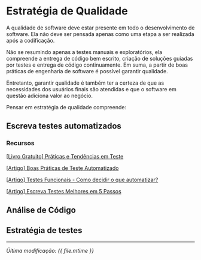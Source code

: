 # Estratégia de Qualidade

A qualidade de software deve estar presente em todo o desenvolvimento de software.
Ela não deve ser pensada apenas como uma etapa a ser realizada após a
codificação.

Não se resumindo apenas a testes manuais e exploratórios, ela compreende a
entrega de código bem escrito, criação de soluções guiadas por testes e entrega
de código continuamente. Em suma, a partir de boas práticas de engenharia de software
é possível garantir qualidade.

Entretanto, garantir qualidade é também ter a certeza de que as necessidades dos
usuários finais são atendidas e que o software em questão adiciona valor ao negócio.

Pensar em estratégia de qualidade compreende:

<!-- toc -->

## Escreva testes automatizados

### Recursos

[[Livro Gratuito] Práticas e Tendências em Teste](https://info.thoughtworks.com/praticas-e-tendencias-em-teste-ebook.html)

[[Artigo] Boas Práticas de Teste Automatizado](http://www.bugbang.com.br/agile-brazil-2012-boas-praticas-de-teste-automatizado/)

[[Artigo] Testes Funcionais - Como decidir o que automatizar?](https://www.thoughtworks.com/pt/insights/blog/functional-tests-how-decide-what-automate)

[[Artigo] Escreva Testes Melhores em 5 Passos](https://www.thoughtworks.com/pt/insights/blog/write-better-tests-5-steps)

## Análise de Código

## Estratégia de testes

___

*Última modificação: {{ file.mtime }}*
